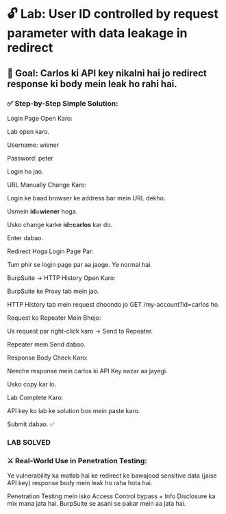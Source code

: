 # 🔓 Lab: User ID controlled by request parameter with data leakage in redirect

## 🎯 Goal: Carlos ki API key nikalni hai jo redirect response ki body mein leak ho rahi hai.

### ✅ Step-by-Step Simple Solution:
Login Page Open Karo:

Lab open karo.

Username: wiener

Password: peter

Login ho jao.

URL Manually Change Karo:

Login ke baad browser ke address bar mein URL dekho.

Usmein **id=wiener** hoga.

Usko change karke **id=carlos** kar do.

Enter dabao.

Redirect Hoga Login Page Par:

Tum phir se login page par aa jaoge. Ye normal hai.

BurpSuite → HTTP History Open Karo:

BurpSuite ke Proxy tab mein jao.

HTTP History tab mein request dhoondo jo GET /my-account?id=carlos ho.

Request ko Repeater Mein Bhejo:

Us request par right-click karo → Send to Repeater.

Repeater mein Send dabao.

Response Body Check Karo:

Neeche response mein carlos ki API Key nazar aa jayegi.

Usko copy kar lo.

Lab Complete Karo:

API key ko lab ke solution box mein paste karo.

Submit dabao. ✅

### LAB SOLVED

### ⚔️ Real-World Use in Penetration Testing:
Ye vulnerability ka matlab hai ke redirect ke bawajood sensitive data (jaise API key) response body mein leak ho raha hota hai.

Penetration Testing mein isko Access Control bypass + Info Disclosure ka mix mana jata hai. BurpSuite se asani se pakar mein aa jata hai.
